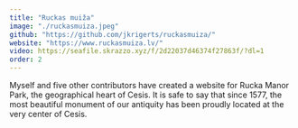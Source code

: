 ```yaml
---
title: "Ruckas muiža"
image: "./ruckasmuiza.jpeg"
github: "https://github.com/jkrigerts/ruckasmuiza/"
website: "https://www.ruckasmuiza.lv/"
video: https://seafile.skrazzo.xyz/f/2d22037d46374f27863f/?dl=1
order: 2
---
```


Myself and five other contributors have created a website for Rucka Manor Park, the geographical heart of Cesis. It is safe to say that since 1577, the most beautiful monument of our antiquity has been proudly located at the very center of Cesis.
